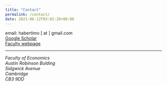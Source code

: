 ```yaml
---
title: "Contact"
permalink: /contact/
date: 2021-06-12T03:02:20+00:00
---
```

email: habertimo [ at ] gmail.com  
[Google Scholar](https://scholar.google.com/citations?user=OaESsXAAAAAJ&hl=en&oi=ao)  
[Faculty webpage](https://www.econ.cam.ac.uk/people/phd/tfh27)

---

<address>
  Faculty of Economics <br /> Austin Robinson Bulding <br /> Sidgwick Avenue <br /> Cambridge <br /> CB3 9DD
</address>
